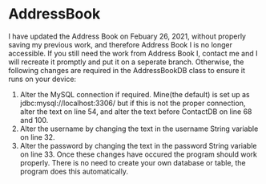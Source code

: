 # AddressBook
I have updated the Address Book on Febuary 26, 2021, without properly saving my previous work, and therefore Address Book I is no longer accessible.
If you still need the work from Address Book I, contact me and I will recreate it promptly and put it on a seperate branch. 
Otherwise, the following changes are required in the AddressBookDB class to ensure it runs on your device:
1. Alter the MySQL connection if required. Mine(the default) is set up as jdbc:mysql://localhost:3306/ but if this is not the proper connection, alter the text on line 54, and alter the text before ContactDB on line 68 and 100.
2. Alter the username by changing the text in the username String variable on line 32.
3. Alter the password by changing the text in the password String variable on line 33.
Once these changes have occured the program should work properly. There is no need to create your own database or table, the program does this automatically.
